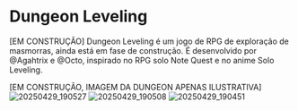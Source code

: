 # Dungeon Leveling

[EM CONSTRUÇÃO] Dungeon Leveling é um jogo de RPG de exploração de masmorras, ainda está em fase de construção. É desenvolvido por @Agahtrix e @Octo, inspirado no RPG solo Note Quest e no anime Solo Leveling.

[EM CONSTRUÇÃO, IMAGEM DA DUNGEON APENAS ILUSTRATIVA]
![20250429_190527](https://github.com/user-attachments/assets/ca406dde-b56b-42ee-814e-f6d0af1144a9)
![20250429_190508](https://github.com/user-attachments/assets/2dcf8762-3d01-48e4-919d-151ac9a07038)
![20250429_190451](https://github.com/user-attachments/assets/be1b4ac0-7990-41cd-a9fb-a197bd3d9d4a)


